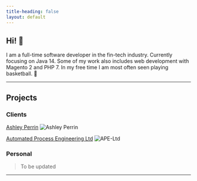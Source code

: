 ```yaml
---
title-heading: false
layout: default
---
```


## Hi! 👋

I am a full-time software developer in the fin-tech industry. Currently focusing on Java 14. 
Some of my work also includes web development with Magento 2 and PHP 7.
In my free time I am most often seen playing basketball. 🏀

* * *

## Projects

### Clients

[Ashley Perrin](https://www.ashleyperrin.co.uk)
![Ashley Perrin](https://joanatrashlieva.github.io/assets/work/ashleyperrin.co.uk.png)

[Automated Process Engineering Ltd](https://www.ape-ltd.co.uk)
![APE-Ltd](https://joanatrashlieva.github.io/assets/work/ape-ltd.co.uk.png)


### Personal
> To be updated

* * *
